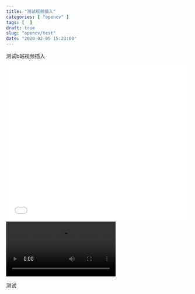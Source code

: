```yaml
---
title: "测试视频插入"
categories: [ "opencv" ]
tags: [  ]
draft: true
slug: "opencv/test"
date: "2020-02-05 15:23:00"
---
```


测试b站视频插入

<iframe id=sbrxp src="//player.bilibili.com/player.html?aid=29260658&cid=50811823&page=1" scrolling="no" border="0" frameborder="no" framespacing="0" allowfullscreen="true" style="width: 640px; height: 430px; max-width: 100%"> </iframe>

<video src="https://upos-sz-mirrorhw.bilivideo.com/upgcxcode/85/67/147616785/147616785-1-16.mp4?e=ig8euxZM2rNcNbdlhoNvNC8BqJIzNbfq9rVEuxTEnE8L5F6VnEsSTx0vkX8fqJeYTj_lta53NCM=&uipk=5&nbs=1&deadline=1580917080&gen=playurl&os=hwbv&oi=1987995514&trid=1ac7299020514238914e9c6083e054b7h&platform=html5&upsig=5c3276a2d495ced12f8968e849cdab74&uparams=e,uipk,nbs,deadline,gen,os,oi,trid,platform&mid=0" controls="controls">
您的浏览器不支持 video 标签。
</video>

测试